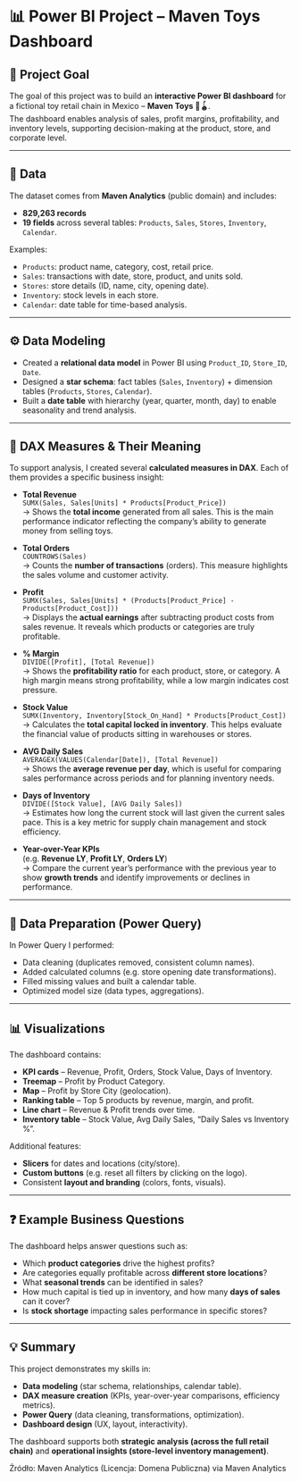 # 📊 Power BI Project – Maven Toys Dashboard

## 🎯 Project Goal
The goal of this project was to build an **interactive Power BI dashboard** for a fictional toy retail chain in Mexico – **Maven Toys 🧸🪀**.  
The dashboard enables analysis of sales, profit margins, profitability, and inventory levels, supporting decision-making at the product, store, and corporate level.

---

## 📂 Data
The dataset comes from **Maven Analytics** (public domain) and includes:
- **829,263 records**
- **19 fields** across several tables: `Products`, `Sales`, `Stores`, `Inventory`, `Calendar`.

Examples:
- `Products`: product name, category, cost, retail price.  
- `Sales`: transactions with date, store, product, and units sold.  
- `Stores`: store details (ID, name, city, opening date).  
- `Inventory`: stock levels in each store.  
- `Calendar`: date table for time-based analysis.  

---

## ⚙️ Data Modeling
- Created a **relational data model** in Power BI using `Product_ID`, `Store_ID`, `Date`.  
- Designed a **star schema**: fact tables (`Sales`, `Inventory`) + dimension tables (`Products`, `Stores`, `Calendar`).  
- Built a **date table** with hierarchy (year, quarter, month, day) to enable seasonality and trend analysis.  

---

## 🧮 DAX Measures & Their Meaning

To support analysis, I created several **calculated measures in DAX**. Each of them provides a specific business insight:

- **Total Revenue**  
  `SUMX(Sales, Sales[Units] * Products[Product_Price])`  
  → Shows the **total income** generated from all sales. This is the main performance indicator reflecting the company’s ability to generate money from selling toys.  

- **Total Orders**  
  `COUNTROWS(Sales)`  
  → Counts the **number of transactions** (orders). This measure highlights the sales volume and customer activity.  

- **Profit**  
  `SUMX(Sales, Sales[Units] * (Products[Product_Price] - Products[Product_Cost]))`  
  → Displays the **actual earnings** after subtracting product costs from sales revenue. It reveals which products or categories are truly profitable.  

- **% Margin**  
  `DIVIDE([Profit], [Total Revenue])`  
  → Shows the **profitability ratio** for each product, store, or category. A high margin means strong profitability, while a low margin indicates cost pressure.  

- **Stock Value**  
  `SUMX(Inventory, Inventory[Stock_On_Hand] * Products[Product_Cost])`  
  → Calculates the **total capital locked in inventory**. This helps evaluate the financial value of products sitting in warehouses or stores.  

- **AVG Daily Sales**  
  `AVERAGEX(VALUES(Calendar[Date]), [Total Revenue])`  
  → Shows the **average revenue per day**, which is useful for comparing sales performance across periods and for planning inventory needs.  

- **Days of Inventory**  
  `DIVIDE([Stock Value], [AVG Daily Sales])`  
  → Estimates how long the current stock will last given the current sales pace. This is a key metric for supply chain management and stock efficiency.  

- **Year-over-Year KPIs**  
  (e.g. **Revenue LY**, **Profit LY**, **Orders LY**)  
  → Compare the current year’s performance with the previous year to show **growth trends** and identify improvements or declines in performance.  

---

## 🔧 Data Preparation (Power Query)
In Power Query I performed:
- Data cleaning (duplicates removed, consistent column names).  
- Added calculated columns (e.g. store opening date transformations).  
- Filled missing values and built a calendar table.  
- Optimized model size (data types, aggregations).  

---

## 📊 Visualizations
The dashboard contains:
- **KPI cards** – Revenue, Profit, Orders, Stock Value, Days of Inventory.  
- **Treemap** – Profit by Product Category.  
- **Map** – Profit by Store City (geolocation).  
- **Ranking table** – Top 5 products by revenue, margin, and profit.  
- **Line chart** – Revenue & Profit trends over time.  
- **Inventory table** – Stock Value, Avg Daily Sales, “Daily Sales vs Inventory %”.  

Additional features:
- **Slicers** for dates and locations (city/store).  
- **Custom buttons** (e.g. reset all filters by clicking on the logo).  
- Consistent **layout and branding** (colors, fonts, visuals).  

---

## ❓ Example Business Questions
The dashboard helps answer questions such as:
- Which **product categories** drive the highest profits?  
- Are categories equally profitable across **different store locations**?  
- What **seasonal trends** can be identified in sales?  
- How much capital is tied up in inventory, and how many **days of sales** can it cover?  
- Is **stock shortage** impacting sales performance in specific stores?  

---

## 💡 Summary
This project demonstrates my skills in:
- **Data modeling** (star schema, relationships, calendar table).  
- **DAX measure creation** (KPIs, year-over-year comparisons, efficiency metrics).  
- **Power Query** (data cleaning, transformations, optimization).  
- **Dashboard design** (UX, layout, interactivity).  

The dashboard supports both **strategic analysis (across the full retail chain)** and **operational insights (store-level inventory management)**.  


Źródło: Maven Analytics (Licencja: Domena Publiczna) via Maven Analytics
